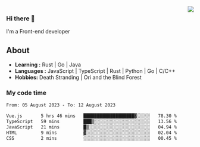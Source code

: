 <img align='right' src="https://github-readme-stats.vercel.app/api?username=strugglebak&show_icons=true">

### Hi there 👋

I'm a Front-end developer

## About

-  **Learning :** Rust | Go | Java
-  **Languages :** JavaScript | TypeScript | Rust | Python | Go | C/C++
-  **Hobbies:** Death Stranding | Ori and the Blind Forest

### My code time

<!--START_SECTION:waka-->

```txt
From: 05 August 2023 - To: 12 August 2023

Vue.js       5 hrs 46 mins   ███████████████████▓░░░░░   78.30 %
TypeScript   59 mins         ███▒░░░░░░░░░░░░░░░░░░░░░   13.56 %
JavaScript   21 mins         █▒░░░░░░░░░░░░░░░░░░░░░░░   04.94 %
HTML         9 mins          ▓░░░░░░░░░░░░░░░░░░░░░░░░   02.04 %
CSS          2 mins          ░░░░░░░░░░░░░░░░░░░░░░░░░   00.45 %
```

<!--END_SECTION:waka-->
